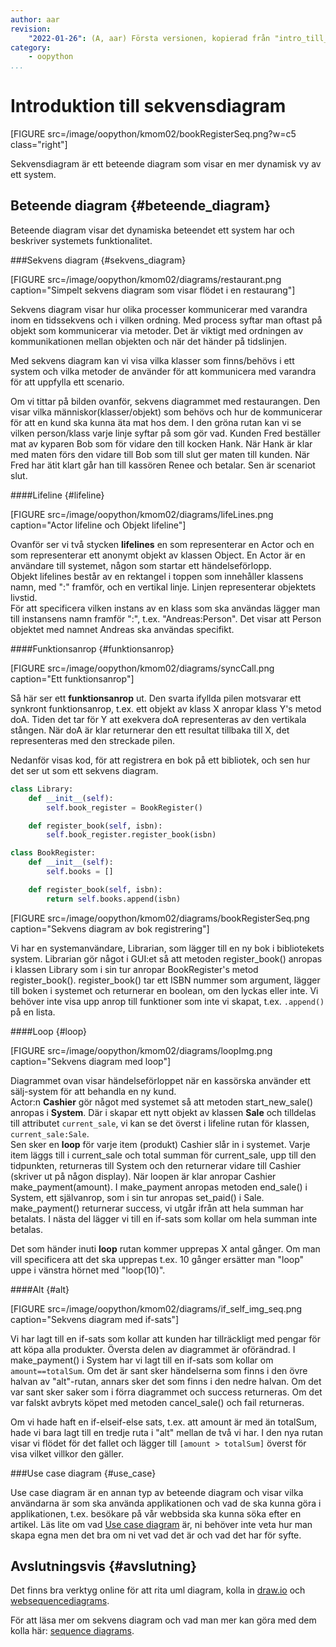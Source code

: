```yaml
---
author: aar
revision:
    "2022-01-26": (A, aar) Första versionen, kopierad från "intro_till_uml".
category:
    - oopython
...
```

Introduktion till sekvensdiagram
===================================

[FIGURE src=/image/oopython/kmom02/bookRegisterSeq.png?w=c5 class="right"]

Sekvensdiagram är ett beteende diagram som visar en mer dynamisk vy av ett system.

<!--more-->


Beteende diagram {#beteende_diagram}
-------------------------------

Beteende diagram visar det dynamiska beteendet ett system har och beskriver systemets funktionalitet.


###Sekvens diagram {#sekvens_diagram}


[FIGURE src=/image/oopython/kmom02/diagrams/restaurant.png caption="Simpelt sekvens diagram som visar flödet i en restaurang"]

Sekvens diagram visar hur olika processer kommunicerar med varandra inom en tidssekvens och i vilken ordning. Med process syftar man oftast på objekt som kommunicerar via metoder.
Det är viktigt med ordningen av kommunikationen mellan objekten och när det händer på tidslinjen.

Med sekvens diagram kan vi visa vilka klasser som finns/behövs i ett system och vilka metoder de använder för att kommunicera med varandra för att uppfylla ett scenario.

Om vi tittar på bilden ovanför, sekvens diagrammet med restaurangen. Den visar vilka människor(klasser/objekt) som behövs och hur de kommunicerar för att en kund ska kunna äta mat hos dem. I den gröna rutan kan vi se vilken person/klass varje linje syftar på som gör vad. Kunden Fred beställer mat av kyparen Bob som för vidare den till kocken Hank. När Hank är klar med maten förs den vidare till Bob som till slut ger maten till kunden. När Fred har ätit klart går han till kassören Renee och betalar. Sen är scenariot slut.


####Lifeline {#lifeline}

[FIGURE src=/image/oopython/kmom02/diagrams/lifeLines.png caption="Actor lifeline och Objekt lifeline"]

Ovanför ser vi två stycken **lifelines** en som representerar en Actor och en som representerar ett anonymt objekt av klassen Object. En Actor är en användare till systemet, någon som startar ett händelseförlopp.  
Objekt lifelines består av en rektangel i toppen som innehåller klassens namn, med ":" framför, och en vertikal linje. Linjen representerar objektets livstid.  
För att specificera vilken instans av en klass som ska användas lägger man till instansens namn framför ":", t.ex. "Andreas:Person". Det visar att Person objektet med namnet Andreas ska användas specifikt.



####Funktionsanrop {#funktionsanrop}

[FIGURE src=/image/oopython/kmom02/diagrams/syncCall.png caption="Ett funktionsanrop"]

Så här ser ett **funktionsanrop** ut. Den svarta ifyllda pilen motsvarar ett synkront funktionsanrop, t.ex. ett objekt av klass X anropar klass Y's metod doA.
Tiden det tar för Y att exekvera doA representeras av den vertikala stången. När doA är klar returnerar den ett resultat tillbaka till X, det representeras med den streckade pilen.


Nedanför visas kod, för att registrera en bok på ett bibliotek, och sen hur det ser ut som ett sekvens diagram.

```python
class Library:
    def __init__(self):
        self.book_register = BookRegister()

    def register_book(self, isbn):
        self.book_register.register_book(isbn)

class BookRegister:
    def __init__(self):
        self.books = []

    def register_book(self, isbn):
        return self.books.append(isbn)
```

[FIGURE src=/image/oopython/kmom02/diagrams/bookRegisterSeq.png caption="Sekvens diagram av bok registrering"]

Vi har en systemanvändare, Librarian, som lägger till en ny bok i bibliotekets system. Librarian gör något i GUI:et så att metoden register_book() anropas i klassen Library som i sin tur anropar BookRegister's metod register_book(). register_book() tar ett ISBN nummer som argument, lägger till boken i systemet och returnerar en boolean, om den lyckas eller inte. Vi behöver inte visa upp anrop till funktioner som inte vi skapat, t.ex. `.append()` på en lista.


####Loop {#loop}


[FIGURE src=/image/oopython/kmom02/diagrams/loopImg.png caption="Sekvens diagram med loop"]

Diagrammet ovan visar händelseförloppet när en kassörska använder ett sälj-system för att behandla en ny kund.  
Actor:n **Cashier** gör något med systemet så att metoden start_new_sale() anropas i **System**. Där i skapar ett nytt objekt av klassen **Sale** och tilldelas till attributet `current_sale`, vi kan se det överst i lifeline rutan för klassen, `current_sale:Sale`.  
Sen sker en **loop** för varje item (produkt) Cashier slår in i systemet. Varje item läggs till i current_sale och total summan för current_sale, upp till den tidpunkten, returneras till System och den returnerar vidare till Cashier (skriver ut på någon display). När loopen är klar anropar Cashier make_payment(amount). I make_payment anropas metoden end_sale() i System, ett självanrop, som i sin tur anropas set_paid() i Sale. make_payment() returnerar success, vi utgår ifrån att hela summan har betalats. I nästa del lägger vi till en if-sats som kollar om hela summan inte betalas.

Det som händer inuti **loop** rutan kommer upprepas X antal gånger. Om man vill specificera att det ska upprepas t.ex. 10 gånger ersätter man "loop" uppe i vänstra hörnet med "loop(10)".

####Alt {#alt}


[FIGURE src=/image/oopython/kmom02/diagrams/if_self_img_seq.png caption="Sekvens diagram med if-sats"]

Vi har lagt till en if-sats som kollar att kunden har tillräckligt med pengar för att köpa alla produkter. Översta delen av diagrammet är oförändrad. I make_payment() i System har vi lagt till en if-sats som kollar om `amount==totalSum`. Om det är sant sker händelserna som finns i den övre halvan av "alt"-rutan, annars sker det som finns i den nedre halvan. Om det var sant sker saker som i förra diagrammet och success returneras. Om det var falskt avbryts köpet med metoden cancel_sale() och fail returneras.

Om vi hade haft en if-elseif-else sats, t.ex. att amount är med än totalSum, hade vi bara lagt till en tredje ruta i "alt" mellan de två vi har. I den nya rutan visar vi flödet för det fallet och lägger till `[amount > totalSum]` överst för visa vilket villkor den gäller.

###Use case diagram {#use_case}

Use case diagram är en annan typ av beteende diagram och visar vilka användarna är som ska använda applikationen och vad de ska kunna göra i applikationen, t.ex. besökare på vår webbsida ska kunna söka efter en artikel. Läs lite om vad [Use case diagram](https://www.lucidchart.com/pages/uml-use-case-diagram?a=1) är, ni behöver inte veta hur man skapa egna men det bra om ni vet vad det är och vad det har för syfte.



Avslutningsvis {#avslutning}
------------------------------

Det finns bra verktyg online för att rita uml diagram, kolla in [draw.io](https://www.draw.io) och [websequencediagrams](https://www.websequencediagrams.com/).

För att läsa mer om sekvens diagram och vad man mer kan göra med dem kolla här: [sequence diagrams](http://www.uml-diagrams.org/sequence-diagrams.html).
